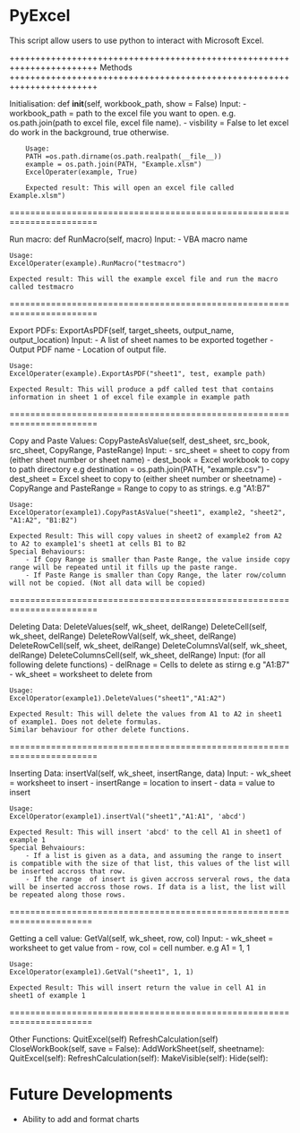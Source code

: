 # PyExcel

This script allow users to use python to interact with Microsoft Excel. 

+++++++++++++++++++++++++++++++++++++++++++++++++++++++++++++++++++++++
								Methods
+++++++++++++++++++++++++++++++++++++++++++++++++++++++++++++++++++++++

Initialisation: def __init__(self, workbook_path, show = False)
	Input: 
			- workbook_path = path to the excel file you want to open. e.g. os.path.join(path to excel file, excel file name).
			- visbility = False to let excel do work in the background, true otherwise.

		Usage: 
		PATH =os.path.dirname(os.path.realpath(__file__))
		example = os.path.join(PATH, "Example.xlsm")
		ExcelOperater(example, True)

		Expected result: This will open an excel file called Example.xlsm")

=======================================================================

Run macro: def RunMacro(self, macro)
	Input:
		- VBA macro name

	Usage:
	ExcelOperater(example).RunMacro("testmacro")

	Expected result: This will the example excel file and run the macro called testmacro

=======================================================================

Export PDFs: ExportAsPDF(self, target_sheets, output_name, output_location)
	Input:
		- A list of sheet names to be exported together
		- Output PDF name
		- Location of output file.

	Usage:
	ExcelOperater(example).ExportAsPDF("sheet1", test, example path)

	Expected Result: This will produce a pdf called test that contains information in sheet 1 of excel file example in example path

=======================================================================

Copy and Paste Values: CopyPasteAsValue(self, dest_sheet, src_book, src_sheet, CopyRange, PasteRange)
	Input:
		- src_sheet = sheet to copy from (either sheet number or sheet name)
		- dest_book = Excel workbook to copy to path directory e.g destination = os.path.join(PATH, "example.csv")
		- dest_sheet = Excel sheet to copy to (either sheet number or sheetname)
		- CopyRange and PasteRange = Range to copy to as strings. e.g "A1:B7"

	Usage:
	ExcelOperator(example1).CopyPastAsValue("sheet1", example2, "sheet2", "A1:A2", "B1:B2")

	Expected Result: This will copy values in sheet2 of example2 from A2 to A2 to example1's sheet1 at cells B1 to B2
	Special Behaviours:
		- If Copy Range is smaller than Paste Range, the value inside copy range will be repeated until it fills up the paste range.
		- If Paste Range is smaller than Copy Range, the later row/column will not be copied. (Not all data will be copied)

=======================================================================

Deleting Data: DeleteValues(self, wk_sheet, delRange)
			   DeleteCell(self, wk_sheet, delRange)
			   DeleteRowVal(self, wk_sheet, delRange)
			   DeleteRowCell(self, wk_sheet, delRange)
			   DeleteColumnsVal(self, wk_sheet, delRange)
			   DeleteColumnsCell(self, wk_sheet, delRange)
	Input: (for all following delete functions)
		- delRnage = Cells to delete as stirng e.g "A1:B7"
		- wk_sheet = worksheet to delete from

	Usage:
	ExcelOperator(example1).DeleteValues("sheet1","A1:A2")

	Expected Result: This will delete the values from A1 to A2 in sheet1 of example1. Does not delete formulas.
	Similar behaviour for other delete functions.

=======================================================================

Inserting Data: insertVal(self, wk_sheet, insertRange, data)
	Input:
		- wk_sheet = worksheet to insert
		- insertRange = location to insert
		- data = value to insert

	Usage:
	ExcelOperator(example1).insertVal("sheet1","A1:A1", 'abcd')

	Expected Result: This will insert 'abcd' to the cell A1 in sheet1 of example 1
	Special Behvaiours: 
		- If a list is given as a data, and assuming the range to insert is compatible with the size of that list, this values of the list will be inserted accross that row.
		- If the range  of insert is given accross serveral rows, the data will be inserted accross those rows. If data is a list, the list will be repeated along those rows.

======================================================================

Getting a cell value: GetVal(self, wk_sheet, row, col)
	Input:
		- wk_sheet = worksheet to get value from
		- row, col = cell number. e.g A1 = 1, 1

	Usage:
	ExcelOperator(example1).GetVal("sheet1", 1, 1)

	Expected Result: This will insert return the value in cell A1 in sheet1 of example 1

======================================================================

Other Functions:
	QuitExcel(self)
	RefreshCalculation(self)
	CloseWorkBook(self, save = False):
	AddWorkSheet(self, sheetname):
	QuitExcel(self):
	RefreshCalculation(self):
	MakeVisible(self):
	Hide(self):
  
  
 # Future Developments
 - Ability to add and format charts
